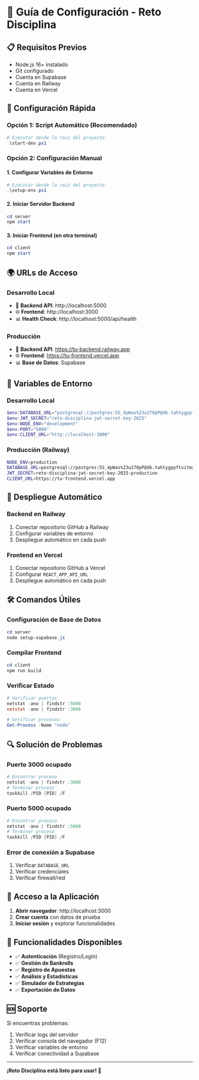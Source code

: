 # 🚀 Guía de Configuración - Reto Disciplina

## 📋 Requisitos Previos
- Node.js 16+ instalado
- Git configurado
- Cuenta en Supabase
- Cuenta en Railway
- Cuenta en Vercel

## 🔧 Configuración Rápida

### **Opción 1: Script Automático (Recomendado)**
```powershell
# Ejecutar desde la raíz del proyecto
.\start-dev.ps1
```

### **Opción 2: Configuración Manual**

#### **1. Configurar Variables de Entorno**
```powershell
# Ejecutar desde la raíz del proyecto
.\setup-env.ps1
```

#### **2. Iniciar Servidor Backend**
```powershell
cd server
npm start
```

#### **3. Iniciar Frontend (en otra terminal)**
```powershell
cd client
npm start
```

## 🌍 URLs de Acceso

### **Desarrollo Local**
- 🚂 **Backend API**: http://localhost:5000
- 🌐 **Frontend**: http://localhost:3000
- 📊 **Health Check**: http://localhost:5000/api/health

### **Producción**
- 🚂 **Backend API**: https://tu-backend.railway.app
- 🌐 **Frontend**: https://tu-frontend.vercel.app
- 📊 **Base de Datos**: Supabase

## 🔐 Variables de Entorno

### **Desarrollo Local**
```powershell
$env:DATABASE_URL="postgresql://postgres:5S_4pWas%23u278pP@db.tahtygppftvitmxnhnbb.supabase.co:5432/postgres"
$env:JWT_SECRET="reto-disciplina-jwt-secret-key-2025"
$env:NODE_ENV="development"
$env:PORT="5000"
$env:CLIENT_URL="http://localhost:3000"
```

### **Producción (Railway)**
```bash
NODE_ENV=production
DATABASE_URL=postgresql://postgres:5S_4pWas%23u278pP@db.tahtygppftvitmxnhnbb.supabase.co:5432/postgres
JWT_SECRET=reto-disciplina-jwt-secret-key-2025-production
CLIENT_URL=https://tu-frontend.vercel.app
```

## 🚂 Despliegue Automático

### **Backend en Railway**
1. Conectar repositorio GitHub a Railway
2. Configurar variables de entorno
3. Despliegue automático en cada push

### **Frontend en Vercel**
1. Conectar repositorio GitHub a Vercel
2. Configurar `REACT_APP_API_URL`
3. Despliegue automático en cada push

## 🛠️ Comandos Útiles

### **Configuración de Base de Datos**
```powershell
cd server
node setup-supabase.js
```

### **Compilar Frontend**
```powershell
cd client
npm run build
```

### **Verificar Estado**
```powershell
# Verificar puertos
netstat -ano | findstr :5000
netstat -ano | findstr :3000

# Verificar procesos
Get-Process -Name "node"
```

## 🔍 Solución de Problemas

### **Puerto 3000 ocupado**
```powershell
# Encontrar proceso
netstat -ano | findstr :3000
# Terminar proceso
taskkill /PID [PID] /F
```

### **Puerto 5000 ocupado**
```powershell
# Encontrar proceso
netstat -ano | findstr :5000
# Terminar proceso
taskkill /PID [PID] /F
```

### **Error de conexión a Supabase**
1. Verificar `DATABASE_URL`
2. Verificar credenciales
3. Verificar firewall/red

## 📱 Acceso a la Aplicación

1. **Abrir navegador**: http://localhost:3000
2. **Crear cuenta** con datos de prueba
3. **Iniciar sesión** y explorar funcionalidades

## 🎯 Funcionalidades Disponibles

- ✅ **Autenticación** (Registro/Login)
- ✅ **Gestión de Bankrolls**
- ✅ **Registro de Apuestas**
- ✅ **Análisis y Estadísticas**
- ✅ **Simulador de Estrategias**
- ✅ **Exportación de Datos**

## 🆘 Soporte

Si encuentras problemas:
1. Verificar logs del servidor
2. Verificar consola del navegador (F12)
3. Verificar variables de entorno
4. Verificar conectividad a Supabase

---

**¡Reto Disciplina está listo para usar! 🎉**
